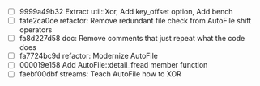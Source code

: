 - [ ] 9999a49b32 Extract util::Xor, Add key_offset option, Add bench
- [ ] fafe2ca0ce refactor: Remove redundant file check from AutoFile shift operators
- [ ] fa8d227d58 doc: Remove comments that just repeat what the code does
- [ ] fa7724bc9d refactor: Modernize AutoFile
- [ ] 000019e158 Add AutoFile::detail_fread member function
- [ ] faebf00dbf streams: Teach AutoFile how to XOR